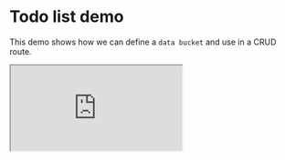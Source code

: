 # Todo list demo 

This demo shows how we can define a `data bucket` and use in a CRUD route.


<iframe src="http://localhost:3001/demos/todolist/" title="Todo list Demo" aria-errormessage="Cannot load page"></iframe>
